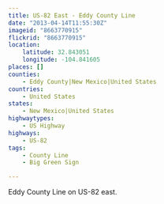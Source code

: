 ```yaml
---
title: US-82 East - Eddy County Line
date: "2013-04-14T11:55:30Z"
imageid: "8663770915"
flickrid: "8663770915"
location:
    latitude: 32.843051
    longitude: -104.841605
places: []
counties:
    - Eddy County|New Mexico|United States
countries:
    - United States
states:
    - New Mexico|United States
highwaytypes:
    - US Highway
highways:
    - US-82
tags:
    - County Line
    - Big Green Sign

---
```

Eddy County Line on US-82 east.